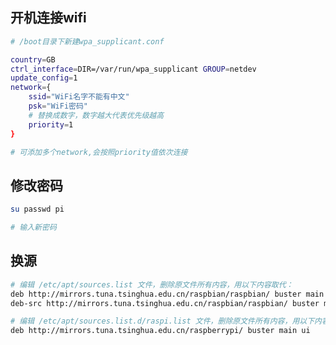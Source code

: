 <!--
 * @Description: 
 * @Version: 1.0
 * @Author: DaLao
 * @Email: dalao_li@163.com
 * @Date: 2021-10-07 21:09:16
 * @LastEditors: DaLao
 * @LastEditTime: 2021-10-16 12:59:18
-->

## 开机连接wifi

```sh
# /boot目录下新建wpa_supplicant.conf

country=GB
ctrl_interface=DIR=/var/run/wpa_supplicant GROUP=netdev
update_config=1
network={
    ssid="WiFi名字不能有中文"
    psk="WiFi密码"
    # 替换成数字，数字越大代表优先级越高
    priority=1
}

# 可添加多个network,会按照priority值依次连接
```
## 修改密码

```sh
su passwd pi

# 输入新密码
```

## 换源

```sh
# 编辑 /etc/apt/sources.list 文件，删除原文件所有内容，用以下内容取代：
deb http://mirrors.tuna.tsinghua.edu.cn/raspbian/raspbian/ buster main non-free contrib rpi
deb-src http://mirrors.tuna.tsinghua.edu.cn/raspbian/raspbian/ buster main non-free contrib rpi

# 编辑 /etc/apt/sources.list.d/raspi.list 文件，删除原文件所有内容，用以下内容取代：
deb http://mirrors.tuna.tsinghua.edu.cn/raspberrypi/ buster main ui
```